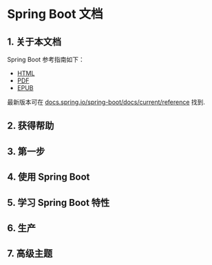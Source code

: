 # Spring Boot 文档

## 1. 关于本文档

Spring Boot 参考指南如下：

* [HTML](https://docs.spring.io/spring-boot/docs/2.1.1.RELEASE/reference/html)
* [PDF](https://docs.spring.io/spring-boot/docs/2.1.1.RELEASE/reference/pdf/spring-boot-reference.pdf)
* [EPUB](https://docs.spring.io/spring-boot/docs/2.1.1.RELEASE/reference/epub/spring-boot-reference.epub)

最新版本可在 [docs.spring.io/spring-boot/docs/current/reference](https://docs.spring.io/spring-boot/docs/current/reference) 找到.

## 2. 获得帮助

## 3. 第一步

## 4. 使用 Spring Boot

## 5. 学习 Spring Boot 特性

## 6. 生产

## 7. 高级主题




